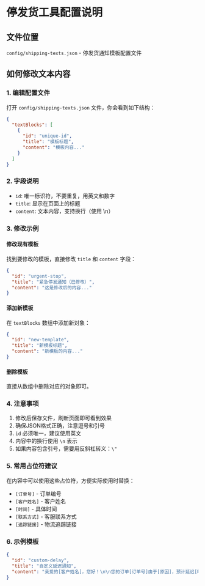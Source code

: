 # 停发货工具配置说明

## 文件位置
`config/shipping-texts.json` - 停发货通知模板配置文件

## 如何修改文本内容

### 1. 编辑配置文件
打开 `config/shipping-texts.json` 文件，你会看到如下结构：

```json
{
  "textBlocks": [
    {
      "id": "unique-id",
      "title": "模板标题",
      "content": "模板内容..."
    }
  ]
}
```

### 2. 字段说明
- `id`: 唯一标识符，不要重复，用英文和数字
- `title`: 显示在页面上的标题
- `content`: 文本内容，支持换行（使用 \n）

### 3. 修改示例

#### 修改现有模板
找到要修改的模板，直接修改 `title` 和 `content` 字段：

```json
{
  "id": "urgent-stop",
  "title": "紧急停发通知（已修改）",
  "content": "这是修改后的内容..."
}
```

#### 添加新模板
在 `textBlocks` 数组中添加新对象：

```json
{
  "id": "new-template",
  "title": "新模板标题",
  "content": "新模板的内容..."
}
```

#### 删除模板
直接从数组中删除对应的对象即可。

### 4. 注意事项
1. 修改后保存文件，刷新页面即可看到效果
2. 确保JSON格式正确，注意逗号和引号
3. `id` 必须唯一，建议使用英文
4. 内容中的换行使用 `\n` 表示
5. 如果内容包含引号，需要用反斜杠转义：`\"`

### 5. 常用占位符建议
在内容中可以使用这些占位符，方便实际使用时替换：
- `[订单号]` - 订单编号
- `[客户姓名]` - 客户姓名  
- `[时间]` - 具体时间
- `[联系方式]` - 客服联系方式
- `[追踪链接]` - 物流追踪链接

### 6. 示例模板
```json
{
  "id": "custom-delay",
  "title": "自定义延迟通知",
  "content": "亲爱的[客户姓名]，您好！\n\n您的订单[订单号]由于[原因]，预计延迟[时间]发货。\n\n我们深表歉意，如有疑问请联系：[联系方式]"
}
```